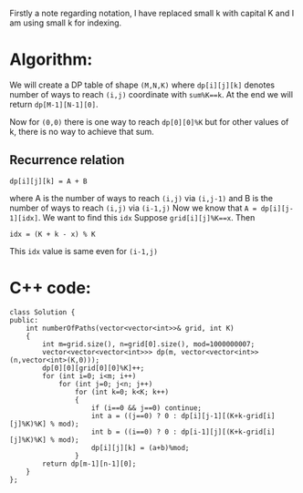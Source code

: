 Firstly a note regarding notation, I have replaced small k with capital K and I am using small k for indexing.
# Algorithm:
We will create a DP table of shape `(M,N,K)` where `dp[i][j][k]` denotes number of ways to reach `(i,j)` coordinate with `sum%K==k`. At the end we will return `dp[M-1][N-1][0]`.

Now for `(0,0)` there is one way to reach `dp[0][0]%K` but for other values of k, there is no way to achieve that sum.

## Recurrence relation
```
dp[i][j][k] = A + B
```

where A is the number of ways to reach `(i,j)` via `(i,j-1)` and B is the number of ways to reach `(i,j)` via `(i-1,j)`
Now we know that `A = dp[i][j-1][idx]`. We want to find this `idx`
Suppose `grid[i][j]%K==x`. Then 
```
idx = (K + k - x) % K
```
This `idx` value is same even for `(i-1,j)`

# C++ code:
```
class Solution {
public:
    int numberOfPaths(vector<vector<int>>& grid, int K) 
    {
        int m=grid.size(), n=grid[0].size(), mod=1000000007;
        vector<vector<vector<int>>> dp(m, vector<vector<int>>(n,vector<int>(K,0)));
        dp[0][0][grid[0][0]%K]++;
        for (int i=0; i<m; i++)
            for (int j=0; j<n; j++)
                for (int k=0; k<K; k++)
                {
                    if (i==0 && j==0) continue;
                    int a = ((j==0) ? 0 : dp[i][j-1][(K+k-grid[i][j]%K)%K] % mod);
                    int b = ((i==0) ? 0 : dp[i-1][j][(K+k-grid[i][j]%K)%K] % mod);
                    dp[i][j][k] = (a+b)%mod;
                }
        return dp[m-1][n-1][0];
    }
};
```